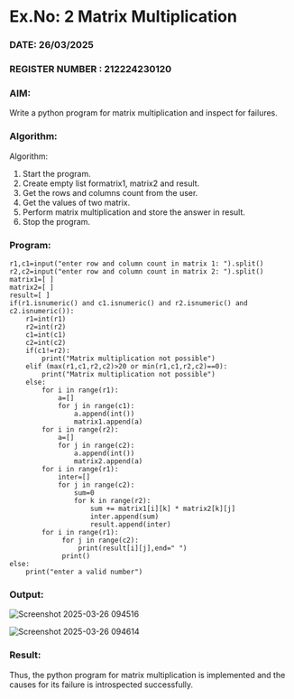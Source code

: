 # Ex.No: 2   Matrix Multiplication 

### DATE: 26/03/2025
### REGISTER NUMBER : 212224230120

### AIM: 
Write a python program for matrix multiplication and inspect for failures.
 
### Algorithm:

Algorithm:
1. Start the program.
2. Create empty list formatrix1, matrix2 and result.
3. Get the rows and columns count from the user.
4. Get the values of two matrix.
5. Perform matrix multiplication and store the answer in result.
6. Stop the program.
### Program:

```
r1,c1=input("enter row and column count in matrix 1: ").split()
r2,c2=input("enter row and column count in matrix 2: ").split()
matrix1=[ ]
matrix2=[ ]
result=[ ]
if(r1.isnumeric() and c1.isnumeric() and r2.isnumeric() and c2.isnumeric()):
    r1=int(r1)
    r2=int(r2)
    c1=int(c1)
    c2=int(c2)
    if(c1!=r2):
        print("Matrix multiplication not possible")
    elif (max(r1,c1,r2,c2)>20 or min(r1,c1,r2,c2)==0):
        print("Matrix multiplication not possible")
    else:
        for i in range(r1):
            a=[]
            for j in range(c1):
                a.append(int())
                matrix1.append(a)
        for i in range(r2):
            a=[]
            for j in range(c2):
                a.append(int())
                matrix2.append(a)
        for i in range(r1):
            inter=[]
            for j in range(c2):
                sum=0
                for k in range(r2):
                    sum += matrix1[i][k] * matrix2[k][j]
                    inter.append(sum)
                    result.append(inter)
        for i in range(r1):
             for j in range(c2):
                 print(result[i][j],end=" ")
             print()
else:
    print("enter a valid number")
```

### Output:
![Screenshot 2025-03-26 094516](https://github.com/user-attachments/assets/8748c39b-070e-41fd-91ac-7a4b01d58120)

![Screenshot 2025-03-26 094614](https://github.com/user-attachments/assets/7b8f3b23-7ed3-44b6-ae10-ed767dca8b6d)





### Result:
Thus, the python program for matrix multiplication is implemented and the causes for its failure is introspected successfully.

